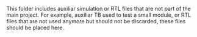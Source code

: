 This folder includes auxiliar simulation or RTL files that are 
not part of the main project. For example, auxiliar TB used to 
test a small module, or RTL files that are not used anymore 
but should not be discarded, these files should be placed here.
